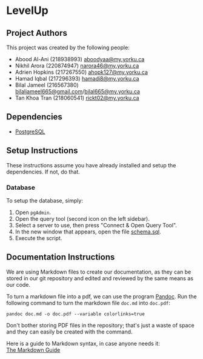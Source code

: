 # LevelUp

## Project Authors

This project was created by the following people:
- Abood Al-Ani (218938993) <aboodyaa@my.yorku.ca>  
- Nikhil Arora (220874947) <narora46@my.yorku.ca>  
- Adrien Hopkins (217267550) <ahopk127@my.yorku.ca>  
- Hamad Iqbal (217296393) <hamadi8@my.yorku.ca>  
- Bilal Jameel (216567380) <bilaljameel665@gmail.com>/<bilal665@my.yorku.ca>  
- Tan Khoa Tran (218060541) <rickt02@my.yorku.ca>

## Dependencies

- [PostgreSQL](https://www.postgresql.org/)

## Setup Instructions

These instructions assume you have already installed and setup the dependencies.  If not, do that.

### Database

To setup the database, simply:
1. Open `pgAdmin`.
2. Open the query tool (second icon on the left sidebar).
3. Select a server to use, then press "Connect & Open Query Tool".
4. In the new window that appears, open the file [schema.sql](./schema.sql).
5. Execute the script.

## Documentation Instructions

We are using Markdown files to create our documentation, as they can be stored in our git repository and edited and reviewed by the same means as our code.

To turn a markdown file into a pdf, we can use the program [Pandoc](https://pandoc.org/).  Run the following command to turn the markdown file `doc.md` into `doc.pdf`:

```shell
pandoc doc.md -o doc.pdf --variable colorlinks=true
```

Don't bother storing PDF files in the repository; that's just a waste of space and they can easily be created with the command.

Here is a guide to Markdown syntax, in case anyone needs it:  
[The Markdown Guide](https://www.markdownguide.org/)
